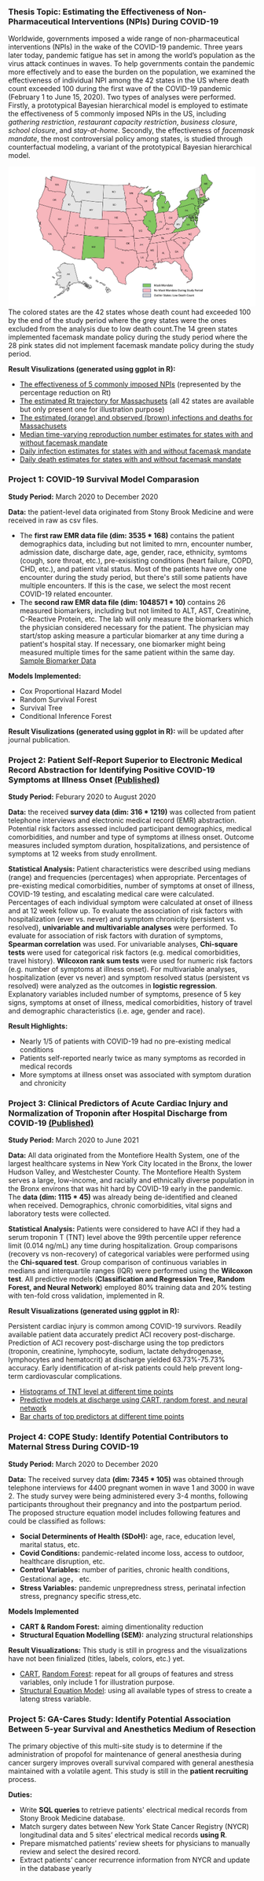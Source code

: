 ### Thesis Topic: Estimating the Effectiveness of Non-Pharmaceutical Interventions (NPIs) During COVID-19

Worldwide, governments imposed a wide range of non-pharmaceutical interventions (NPIs) in the wake of the COVID-19 pandemic. Three years later today, pandemic fatigue has set in among the world’s population as the virus attack continues in waves. To help governments contain the pandemic more effectively and to ease the burden on the population, we examined the effectiveness of individual NPI among the 42 states in the US where death count exceeded 100 during the first wave of the COVID-19 pandemic (February 1 to June 15, 2020). Two types of analyses were performed. Firstly, a prototypical Bayesian hierarchical model is employed to estimate the effectiveness of 5 commonly imposed NPIs in the US, including *gathering restriction*, *restaurant capacity restriction*, *business closure*, *school closure*, and *stay-at-home*. Secondly, the effectiveness of *facemask mandate*, the most controversial policy among states, is studied through counterfactual modeling, a variant of the prototypical Bayesian hierarchical model.

![US Map](./images/NPI/US_States.png)
The colored states are the 42 states whose death count had exceeded 100 by the end of the study period where the grey states were the ones excluded from the analysis due to low death count.The 14 green states implemented facemask mandate policy during the study period where the 28 pink states did not implement facemask mandate policy during the study period.

**Result Visulizations (generated using ggplot in R):**
* [The effectiveness of 5 commonly imposed NPIs](https://github.com/lyh07749/Yuhang_Liu_Profile/blob/main/images/NPI/NPI_Rt_Reduction.png) (represented by the percentage reduction on Rt)
* [The estimated Rt trajectory for Massachusets](https://github.com/lyh07749/Yuhang_Liu_Profile/blob/main/images/NPI/Massachusetts_Rt.png) (all 42 states are available but only present one for illustration purpose)
* [The estimated (orange) and observed (brown) infections and deaths for Massachusets](https://github.com/lyh07749/Yuhang_Liu_Profile/blob/main/images/NPI/Massachusetts_Infection_Death.png) 
* [Median time-varying reproduction number estimates for states with and without facemask mandate](https://github.com/lyh07749/Yuhang_Liu_Profile/blob/main/images/NPI/Mask_Rt_Estimates.png)
* [Daily infection estimates for states with and without facemask mandate](https://github.com/lyh07749/Yuhang_Liu_Profile/blob/main/images/NPI/Mask_Infection_Estimates.png)
* [Daily death estimates for states with and without facemask mandate](https://github.com/lyh07749/Yuhang_Liu_Profile/blob/main/images/NPI/Mask_Death_Estimates.png)

### Project 1: COVID-19 Survival Model Comparasion

**Study Period:** March 2020 to December 2020

**Data:** the patient-level data originated from Stony Brook Medicine and were received in raw as csv files. 
* The **first raw EMR data file (dim: 3535 * 168)** contains the patient demographics data, including but not limited to mrn, encounter number, admission date, discharge date, age, gender, race, ethnicity, symtoms (cough, sore throat, etc.), pre-exisisting conditions (heart failure, COPD, CHD, etc.), and patient vital status. Most of the patients have only one encounter during the study period, but there's still some patients have multiple encounters. If this is the case, we select the most recent COVID-19 related encounter.
* The **second raw EMR data file (dim: 1048571 * 10)** contains 26 measured biomarkers, including but not limited to ALT, AST, Creatinine, C-Reactive Protein, etc. The lab will only measure the biomarkers which the physician considered necessary for the patient. The physician may start/stop asking measure a particular biomarker at any time during a patient's hospital stay. If necessary, one biomarker might being measured multiple times for the same patient within the same day.
[Sample Biomarker Data](https://github.com/lyh07749/Yuhang_Liu_Profile/blob/main/data_files/Covid_Survival_Models/sample%20biomarker%20data.csv)

**Models Implemented:**
* Cox Proportional Hazard Model
* Random Survival Forest
* Survival Tree
* Conditional Inference Forest

**Result Visulizations (generated using ggplot in R):** will be updated after journal publication.

### Project 2: Patient Self-Report Superior to Electronic Medical Record Abstraction for Identifying Positive COVID-19 Symptoms at Illness Onset [(Published)](https://www.sciencedirect.com/science/article/pii/S2773065422000049)

**Study Period:** Feburary 2020 to August 2020

**Data:** the received **survey data (dim: 316 * 1219)** was collected from patient telephone interviews and electronic medical record (EMR) abstraction. Potential risk factors assessed included participant demographics, medical comorbidities, and number and type of symptoms at illness onset. Outcome measures included symptom duration, hospitalizations, and persistence of symptoms at 12 weeks from study enrollment.

**Statistical Analysis:** Patient characteristics were described using medians (range) and frequencies (percentages) when appropriate. Percentages of pre-existing medical comorbidities, number of symptoms at onset of illness, COVID-19 testing, and escalating medical care were calculated. Percentages of each individual symptom were calculated at onset of illness and at 12 week follow up. To evaluate the association of risk factors with hospitalization (ever vs. never) and symptom chronicity (persistent vs. resolved), **univariable and multivariable analyses** were performed.  To evaluate for association of risk factors with duration of symptoms, **Spearman correlation** was used. For univariable analyses, **Chi-square tests** were used for categorical risk factors (e.g. medical comorbidities, travel history). **Wilcoxon rank sum tests** were used for numeric risk factors (e.g. number of symptoms at illness onset). For multivariable analyses, hospitalization (ever vs never) and symptom resolved status (persistent vs resolved) were analyzed as the outcomes in **logistic regression**. Explanatory variables included number of symptoms, presence of 5 key signs, symptoms at onset of illness, medical comorbidities, history of travel and demographic characteristics (i.e. age, gender and race). 

**Result Highlights:**
* Nearly 1/5 of patients with COVID-19 had no pre-existing medical conditions
* Patients self-reported nearly twice as many symptoms as recorded in medical records
* More symptoms at illness onset was associated with symptom duration and chronicity

### Project 3: Clinical Predictors of Acute Cardiac Injury and Normalization of Troponin after Hospital Discharge from COVID-19 [(Published)](https://www.thelancet.com/action/showPdf?pii=S2352-3964%2822%2900010-X)

**Study Period:** March 2020 to June 2021

**Data:** All data originated from the Montefiore Health System, one of the largest healthcare systems in New York City located in the Bronx, the lower Hudson Valley, and Westchester County. The Montefiore Health System serves a large, low-income, and racially and ethnically
diverse population in the Bronx environs that was hit hard by COVID-19 early in the pandemic. The **data (dim: 1115 * 45)** was already being de-identified and cleaned when received. Demographics, chronic comorbidities, vital signs and laboratory tests were collected.

**Statistical Analysis:** Patients were considered to have ACI if they had a serum troponin T (TNT) level above the 99th percentile upper reference limit (0.014 ng/mL) any time during hospitalization. Group comparisons (recovery vs non-recovery) of categorical variables were performed using the **Chi-squared test**. Group comparison of continuous variables in medians and interquartile ranges (IQR) were performed using the **Wilcoxon test**. All predictive models (**Classification and Regression Tree, Random Forest, and Neural Network**) employed 80% training data and 20% testing with ten-fold cross validation, implemented in R. 

**Result Visualizations (generated using ggplot in R):**

Persistent cardiac injury is common among COVID-19 survivors. Readily available patient data accurately predict ACI recovery post-discharge. Prediction of ACI recovery post-discharge using the top predictors (troponin, creatinine, lymphocyte, sodium, lactate dehydrogenase, lymphocytes and hematocrit) at discharge yielded 63.73%-75.73% accuracy. Early identification of at-risk patients could help prevent long-term cardiovascular complications.

* [Histograms of TNT level at different time points](./images/ACI/ACI_1.jpg)
* [Predictive models at discharge using CART, random forest, and neural network](./images/ACI/ACI_2.jpg)
* [Bar charts of top predictors at different time points](./images/ACI/ACI_3.jpg)

### Project 4: COPE Study: Identify Potential Contributors to Maternal Stress During COVID-19

**Study Period:** March 2020 to December 2020

**Data:** The received survey data **(dim: 7345 * 105)** was obtained through telephone interviews for 4400 pregnant women in wave 1 and 3000 in wave 2. The study survey were being administered every 3-4 months, following participants throughout their pregnancy and into the postpartum period. The proposed structure equation model includes following features and could be classified as follows:
* **Social Determinents of Health (SDoH):** age, race, education level, marital status, etc.
* **Covid Conditions:** pandemic-related income loss, access to outdoor, healthcare disruption, etc.
* **Control Variables:** number of parities, chronic health conditions, Gestational age， etc.
* **Stress Variables:** pandemic unprepredness stress, perinatal infection stress, pregnancy specific stress,etc.

**Models Implemented**
* **CART & Random Forest:** aiming dimentionality reduction
* **Structural Equation Modelling (SEM):** analyzing structural relationships

**Result Visualizations:** This study is still in progress and the visualizations have not been finialized (titles, labels, colors, etc.) yet.
* [CART](./images/COPE/CART.png), [Random Forest](./images/COPE/RF.png): repeat for all groups of features and stress variables, only include 1 for illustration purpose.
* [Structural Equation Model](./images/COPE/SEM_Result.png): using all available types of stress to create a lateng stress variable.


### Project 5: GA-Cares Study: Identify Potential Association Between 5-year Survival and Anesthetics Medium of Resection

The primary objective of this multi-site study is to determine if the administration of propofol for maintenance of general anesthesia during cancer surgery improves overall survival compared with general anesthesia maintained with a volatile agent. This study is still in the **patient recruiting** process. 

**Duties:**
 
* Write **SQL queries** to retrieve patients' electrical medical records from Stony Brook Medicine database.
* Match surgery dates between New York State Cancer Registry (NYCR) longitudinal data and 5 sites’ electrical medical records **using R**.
* Prepare mismatched patients’ review sheets for physicians to manually review and select the desired record.
* Extract patients’ cancer recurrence information from NYCR and update in the database yearly
